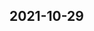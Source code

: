 
## 2021-10-29

### [<title>「今日发布」苏州如何开具信息服务费发票《手机搜狐网》 - DockOne.io</title>](http://dockone.io/question/1466303)

### [<title>今日发布四平如何代开医院全套住院证明(出院病历-四平医务 - DockOne.io</title>](http://dockone.io/question/1466302)

### [<title>「今日发布」宁波如何开具信息服务费发票《手机搜狐网》 - DockOne.io</title>](http://dockone.io/question/1466301)

### [<title>今日医务绍兴开医院诊断证明(开医院检查单化验单 - DockOne.io</title>](http://dockone.io/question/1466299)

### [<title>「今日发布」湖南如何可以开具增值税专用发票「重大消息」 - DockOne.io</title>](http://dockone.io/question/1466300)

### [<title>「今日发布」郑州如何开具信息服务费发票《手机搜狐网》 - DockOne.io</title>](http://dockone.io/question/1466298)

### [<title>「今日发布」哈尔滨如何可以开具增值税专用发票「重大消息」 - DockOne.io</title>](http://dockone.io/question/1466297)

### [<title>「今日发布」重庆如何开具信息服务费发票《手机搜狐网》 - DockOne.io</title>](http://dockone.io/question/1466296)

### [<title>今日发布吉林如何代开医院全套住院证明(出院病历-吉林医务 - DockOne.io</title>](http://dockone.io/question/1466295)

### [<title>今日医务乌鲁木齐开医院诊断证明(开医院检查单化验单 - DockOne.io</title>](http://dockone.io/question/1466294)

### [<title>「今日发布」天津如何开具信息服务费发票《手机搜狐网》 - DockOne.io</title>](http://dockone.io/question/1466293)

### [<title>「今日发布」杭州如何开具信息服务费发票《手机搜狐网》 - DockOne.io</title>](http://dockone.io/question/1466292)

### [<title>今日发布长春如何代开医院全套住院证明(出院病历-长春医务 - DockOne.io</title>](http://dockone.io/question/1466291)

### [<title>「今日发布」黑龙江如何可以开具增值税专用发票「重大消息」 - DockOne.io</title>](http://dockone.io/question/1466289)

### [<title>今日医务海口开医院诊断证明(开医院检查单化验单 - DockOne.io</title>](http://dockone.io/question/1466290)

### [<title>今日发布葫芦岛如何代开医院全套住院证明(出院病历-葫芦岛医务 - DockOne.io</title>](http://dockone.io/question/1466288)

### [<title>「今日发布」成都如何开具信息服务费发票《手机搜狐网》 - DockOne.io</title>](http://dockone.io/question/1466287)

### [<title>今日发布盘锦如何代开医院全套住院证明(出院病历-盘锦医务 - DockOne.io</title>](http://dockone.io/question/1466286)

### [<title>「今日发布」石家庄如何可以开具增值税专用发票「重大消息」 - DockOne.io</title>](http://dockone.io/question/1466285)

### [<title>「今日发布」广州如何开具信息服务费发票《手机搜狐网》 - DockOne.io</title>](http://dockone.io/question/1466284)